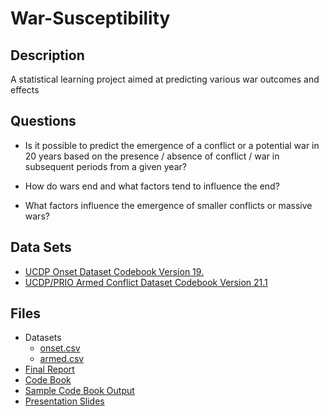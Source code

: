 # War-Susceptibility

## Description
A statistical learning project aimed at predicting various war outcomes and effects

## Questions
* Is it possible to predict the emergence of a conflict or a potential war in 20 years based on the presence / absence of conflict / war in subsequent periods from a given year? 

* How do wars end and what factors tend to influence the end? 

* What factors influence the emergence of smaller conflicts or massive wars? 

## Data Sets
* [UCDP Onset Dataset Codebook Version 19.](https://ucdp.uu.se/downloads/onset/UCDP_Onset_Dataset_Codebook_19.1.pdf) 
* [UCDP/PRIO Armed Conflict Dataset Codebook Version 21.1](https://ucdp.uu.se/downloads/ucdpprio/ucdp-prio-acd-211.pdf) 

## Files
* Datasets
  * [onset.csv](https://github.com/isaacattuah/CSC597-War-Susceptibility/blob/main/onset.csv) 
  * [armed.csv](https://github.com/isaacattuah/CSC597-War-Susceptibility/blob/main/armed.csv)
* [Final Report](https://github.com/isaacattuah/CSC597-War-Susceptibility/blob/main/Final%20Project%20Report.pdf)
* [Code Book](https://github.com/isaacattuah/CSC597-War-Susceptibility/blob/main/Project%20(Final).Rmd)
* [Sample Code Book Output](https://github.com/isaacattuah/CSC597-War-Susceptibility/blob/main/Sample%20Code%20Output.pdf)
* [Presentation Slides](https://github.com/isaacattuah/CSC597-War-Susceptibility/blob/main/War%20Susceptibility.pdf)
